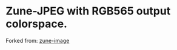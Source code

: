 # Zune-JPEG with RGB565 output colorspace.
Forked from: [zune-image](https://github.com/etemesi254/zune-image)
